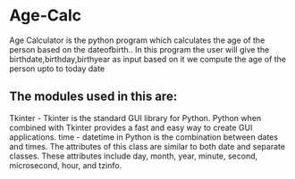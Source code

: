 # Age-Calc

Age Calculator is the python program which calculates the age of the person based on the dateofbirth..
In this program the user will give the birthdate,birthday,birthyear as input based on it we compute the age of the person upto to today date

The modules used in this are:
----------------------------

Tkinter -  Tkinter is the standard GUI library for Python. Python when combined with Tkinter provides a fast and easy way to create GUI applications. 
time - datetime in Python is the combination between dates and times. The attributes of this class are similar to both date and separate classes.
       These attributes include day, month, year, minute, second, microsecond, hour, and tzinfo.

